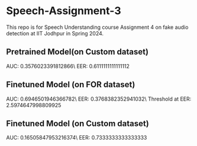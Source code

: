 # Speech-Assignment-3
This repo is for Speech Understanding course Assignment 4 on fake audio detection at IIT Jodhpur in Spring 2024.

## Pretrained Model(on Custom dataset)
AUC: 0.3576023391812866\\
EER: 0.6111111111111112


## Finetuned Model (on FOR dataset)
AUC: 0.6946501946366782\\
EER: 0.3768382352941032\\
Threshold at EER: 2.5974647998809925

## Finetuned Model (on Custom dataset)
AUC: 0.16505847953216374\\
EER: 0.7333333333333333
